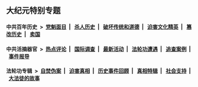 ## 大纪元特别专题

#### 中共百年历史 &nbsp;>&nbsp; [党魁面目](indexes/nf1176107/README.md?06230430) &nbsp;| &nbsp; [杀人历史](indexes/nf1176106/README.md?06230430) &nbsp;| &nbsp; [破坏传统和道德](indexes/nf1176106/README.md?06230430) &nbsp;| &nbsp; [迫害文化精英](indexes/nf1176111/README.md?06230430) &nbsp;| &nbsp; [篡改历史](indexes/nf1176115/README.md?06230430) &nbsp;| &nbsp; [卖国](indexes/nf1176117/README.md?06230430) 

#### 中共活摘器官 &nbsp;>&nbsp; [热点评论](indexes/nf5879/README.md?06230430) &nbsp;| &nbsp; [国际调查](indexes/nf5947/README.md?06230430) &nbsp;| &nbsp; [最新活动](indexes/nf5883/README.md?06230430) &nbsp;| &nbsp; [法轮功遭遇](indexes/nf5881/README.md?06230430) &nbsp;| &nbsp; [追查案例](indexes/nf5880/README.md?06230430) &nbsp;| &nbsp; [事件报导](indexes/nf5877/README.md?06230430) 

#### 法轮功专辑 &nbsp;>&nbsp; [自焚伪案](indexes/nf5562/README.md?06230430) &nbsp;| &nbsp; [迫害真相](indexes/nf4379/README.md?06230430) &nbsp;| &nbsp; [历史事件回顾](indexes/nf5793/README.md?06230430) &nbsp;| &nbsp; [真相特辑](indexes/nf4389/README.md?06230430) &nbsp;| &nbsp; [社会支持](indexes/nf4386/README.md?06230430) &nbsp;| &nbsp; [大法徒的故事](indexes/nf1147481/README.md?06230430) 
